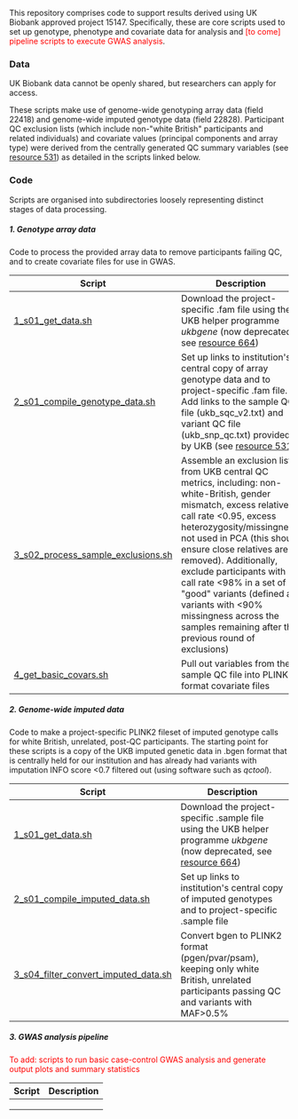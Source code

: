 This repository comprises code to support results derived using UK Biobank approved project 15147. Specifically, these are core scripts used to set up genotype, phenotype and covariate data for analysis and <span style=color:red>[to come] pipeline scripts to execute GWAS analysis</span>.

### Data

UK Biobank data cannot be openly shared, but researchers can apply for access.

These scripts make use of genome-wide genotyping array data (field 22418) and genome-wide imputed genotype data (field 22828). Participant QC exclusion lists (which include non-"white British" participants and related individuals) and covariate values (principal components and array type) were derived from the centrally generated QC summary variables (see [resource 531](https://biobank.ndph.ox.ac.uk/showcase/refer.cgi?id=531)) as detailed in the scripts linked below.

### Code

Scripts are organised into subdirectories loosely representing distinct stages of data processing.

##### 1. Genotype array data

Code to process the provided array data to remove participants failing QC, and to create covariate files for use in GWAS.

| Script                                                                                | Description                                                                                                                                                                                                                                                                                                                                                                                                                                       |
| ------------------------------------------------------------------------------------- | ------------------------------------------------------------------------------------------------------------------------------------------------------------------------------------------------------------------------------------------------------------------------------------------------------------------------------------------------------------------------------------------------------------------------------------------------- |
| [1_s01_get_data.sh](1_array_data/1_s01_get_data.sh)                                   | Download the project-specific .fam file using the UKB helper programme _ukbgene_ (now deprecated, see [resource 664](https://biobank.ndph.ox.ac.uk/ukb/refer.cgi?id=664))                                                                                                                                                                                                                                                                         |
| [2_s01_compile_genotype_data.sh](1_array_data/2_s01_compile_genotype_data.sh)         | Set up links to institution's central copy of array genotype data and to project-specific .fam file. Add links to the sample QC file (ukb_sqc_v2.txt) and variant QC file (ukb_snp_qc.txt) provided by UKB (see [resource 531](https://biobank.ndph.ox.ac.uk/ukb/refer.cgi?id=531))                                                                                                                                                               |
| [3_s02_process_sample_exclusions.sh](1_array_data/3_s02_process_sample_exclusions.sh) | Assemble an exclusion list from UKB central QC metrics, including: non-white-British, gender mismatch, excess relatives, call rate <0.95, excess heterozygosity/missingness, not used in PCA (this should ensure close relatives are removed). Additionally, exclude participants with call rate <98% in a set of "good" variants (defined as variants with <90% missingness across the samples remaining after the previous round of exclusions) |
| [4_get_basic_covars.sh](1_array_data/4_get_basic_covars.sh)                           | Pull out variables from the sample QC file into PLINK format covariate files                                                                                                                                                                                                                                                                                                                                                                      |

##### 2. Genome-wide imputed data

Code to make a project-specific PLINK2 fileset of imputed genotype calls for white British, unrelated, post-QC participants. The starting point for these scripts is a copy of the UKB imputed genetic data in .bgen format that is centrally held for our institution and has already had variants with imputation INFO score <0.7 filtered out (using software such as _qctool_).

| Script                                                                                      | Description                                                                                                                                                                  |
| ------------------------------------------------------------------------------------------- | ---------------------------------------------------------------------------------------------------------------------------------------------------------------------------- |
| [1_s01_get_data.sh](2_imputed_data/1_s01_get_data.sh)                                       | Download the project-specific .sample file using the UKB helper programme _ukbgene_ (now deprecated, see [resource 664](https://biobank.ndph.ox.ac.uk/ukb/refer.cgi?id=664)) |
| [2_s01_compile_imputed_data.sh](2_imputed_data/2_s01_compile_imputed_data.sh)               | Set up links to institution's central copy of imputed genotypes and to project-specific .sample file                                                                         |
| [3_s04_filter_convert_imputed_data.sh](2_imputed_data/3_s04_filter_convert_imputed_data.sh) | Convert bgen to PLINK2 format (pgen/pvar/psam), keeping only white British, unrelated participants passing QC and variants with MAF>0.5%                                     |

##### 3. GWAS analysis pipeline

<span style=color:red>To add: scripts to run basic case-control GWAS analysis and generate output plots and summary statistics</red>

| Script | Description |
| ------ | ----------- |
|        |             |
|        |             |
|        |             |

 